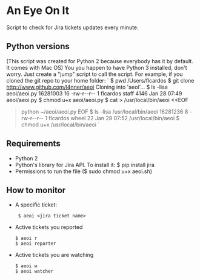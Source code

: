 # An Eye On It
Script to check for Jira tickets updates every minute.

## Python versions
(This script was created for Python 2 because everybody has it by default. It comes with Mac OS)
You you happen to have Python 3 installed, don't worry. Just create a "jump" script to call the script.
For example, if you cloned the git repo to your home folder:
`
$ pwd
/Users/flcardos
$ git clone http://www.github.com/l4nner/aeoi
Cloning into 'aeoi'...
$ ls -lisa aeoi/aeoi.py 
16281003 16 -rw-r--r--  1 flcardos  staff  4146 Jan 28 07:49 aeoi/aeoi.py
$ chmod u+x aeoi/aeoi.py 
$ cat > /usr/local/bin/aeoi <<EOF
> python ~/aeoi/aeoi.py
> EOF
$ ls -lisa /usr/local/bin/aeoi 
16281236 8 -rw-r--r--  1 flcardos  wheel  22 Jan 28 07:52 /usr/local/bin/aeoi
$ chmod u+x /usr/local/bin/aeoi 
`

## Requirements
- Python 2
- Python's library for Jira API. To install it: $ pip install jira
- Permissions to run the file ($ sudo chmod u+x aeoi.sh)

## How to monitor

* A specific ticket:

       $ aeoi <jira ticket name>
* Active tickets you reported

      $ aeoi r
      $ aeoi reporter
* Active tickets you are watching
      
      $ aeoi w
      $ aeoi watcher
